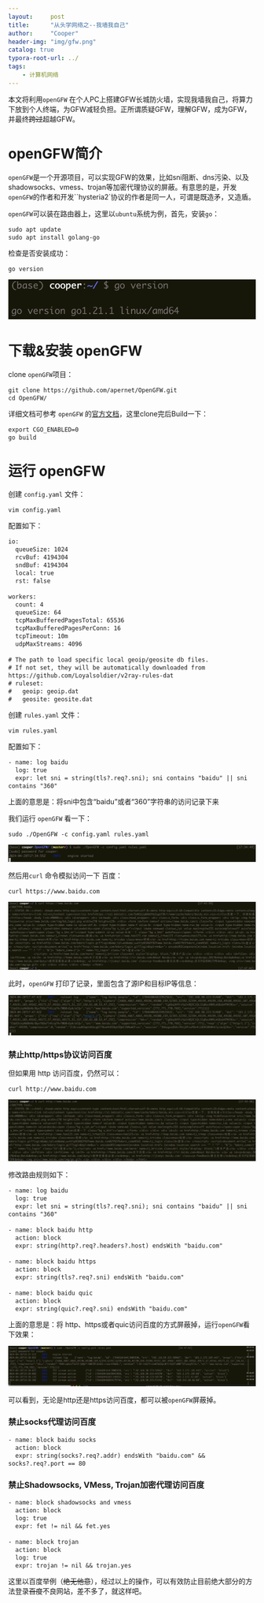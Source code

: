 ```yaml
---
layout:     post
title:      "从头学网络之--我墙我自己"
author:     "Cooper"
header-img: "img/gfw.png"
catalog: true
typora-root-url: ../
tags:
    - 计算机网络
---
```


本文将利用`openGFW`  在个人PC上搭建GFW长城防火墙，实现我墙我自己，将算力下放到个人终端，为GFW减轻负担。正所谓质疑GFW，理解GFW，成为GFW，并最终~~跨过~~超越GFW。

# openGFW简介

`openGFW`是一个开源项目，可以实现GFW的效果，比如sni阻断、dns污染、以及shadowsocks、vmess、trojan等加密代理协议的屏蔽。有意思的是，开发`openGFW`的作者和开发``hysteria2`协议的作者是同一人，可谓是既造矛，又造盾。

`openGFW`可以装在路由器上，这里以`ubuntu`系统为例，首先，安装`go`：

```
sudo apt update
sudo apt install golang-go
```

检查是否安装成功：

```
go version
```

![image-20240428144440367](/img/md-post/image-20240428144440367.png)

# 下载&安装 openGFW

clone `openGFW`项目：

```
git clone https://github.com/apernet/OpenGFW.git
cd OpenGFW/
```

详细文档可参考 `openGFW` 的[官方文档](https://gfw.dev/docs/build-run/)，这里clone完后Build一下：

```
export CGO_ENABLED=0
go build
```

# 运行 openGFW

创建  `config.yaml`   文件：

```
vim config.yaml
```

 配置如下：

```
io:
  queueSize: 1024
  rcvBuf: 4194304
  sndBuf: 4194304
  local: true 
  rst: false 

workers:
  count: 4 
  queueSize: 64
  tcpMaxBufferedPagesTotal: 65536
  tcpMaxBufferedPagesPerConn: 16
  tcpTimeout: 10m 
  udpMaxStreams: 4096

# The path to load specific local geoip/geosite db files.
# If not set, they will be automatically downloaded from https://github.com/Loyalsoldier/v2ray-rules-dat
# ruleset:
#   geoip: geoip.dat
#   geosite: geosite.dat
```

创建  `rules.yaml` 文件：

```
vim rules.yaml
```

配置如下：

```
- name: log baidu
  log: true
  expr: let sni = string(tls?.req?.sni); sni contains "baidu" || sni contains "360"
```

上面的意思是：将sni中包含“baidu”或者“360”字符串的访问记录下来

我们运行 `openGFW` 看一下：

```
sudo ./OpenGFW -c config.yaml rules.yaml
```

![image-20240429013528880](/img/md-post/image-20240429013528880.png)

然后用`curl` 命令模拟访问一下 百度：

```
curl https://www.baidu.com
```

![image-20240429014800707](/img/md-post/image-20240429014800707.png)

此时，`openGFW` 打印了记录，里面包含了源IP和目标IP等信息：

![image-20240429015111425](/img/md-post/image-20240429015111425.png)

### 禁止http/https协议访问百度

但如果用 http 访问百度，仍然可以：

```
curl http://www.baidu.com
```

![image-20240429015821388](/img/md-post/image-20240429015821388.png)

修改路由规则如下：

```
- name: log baidu
  log: true
  expr: let sni = string(tls?.req?.sni); sni contains "baidu" || sni contains "360"

- name: block baidu http
  action: block
  expr: string(http?.req?.headers?.host) endsWith "baidu.com"

- name: block baidu https
  action: block
  expr: string(tls?.req?.sni) endsWith "baidu.com"

- name: block baidu quic
  action: block
  expr: string(quic?.req?.sni) endsWith "baidu.com"
```

上面的意思是：将 http、https或者quic访问百度的方式屏蔽掉，运行`openGFW`看下效果：

![image-20240429034900936](/img/md-post/image-20240429034900936.png)

可以看到，无论是http还是https访问百度，都可以被`openGFW`屏蔽掉。

### 禁止socks代理访问百度

```
- name: block baidu socks
  action: block
  expr: string(socks?.req?.addr) endsWith "baidu.com" && socks?.req?.port == 80
```



### 禁止Shadowsocks, VMess, Trojan加密代理访问百度

```
- name: block shadowsocks and vmess
  action: block
  log: true
  expr: fet != nil && fet.yes

- name: block trojan
  action: block
  log: true
  expr: trojan != nil && trojan.yes
```

这里以百度举例（~~绝无他意~~），经过以上的操作，可以有效防止目前绝大部分的方法登录~~百度~~不良网站，差不多了，就这样吧。

